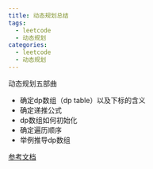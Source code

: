 ```yaml
---
title: 动态规划总结
tags:
  - leetcode
  - 动态规划
categories:
  - leetcode
  - 动态规划
---
```


动态规划五部曲

- 确定dp数组（dp table）以及下标的含义
- 确定递推公式
- dp数组如何初始化
- 确定遍历顺序
- 举例推导dp数组

[参考文档](https://github.com/youngyangyang04/leetcode-master/blob/master/problems/%E5%8A%A8%E6%80%81%E8%A7%84%E5%88%92%E6%80%BB%E7%BB%93%E7%AF%87.md)